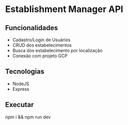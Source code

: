 # Establishment Manager API

## Funcionalidades

- Cadastro/Login de Usuários
- CRUD dos estabelecimentos
- Busca dos estabelecimento por localização
- Conexão com projeto GCP

## Tecnologias

- NodeJS
- Express

## Executar

npm i &&
npm run dev
